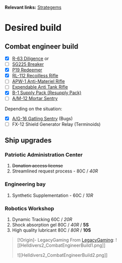**Relevant links:** [Strategems]

# Desired build

## Combat engineer build

- [x] [R-63 Diligence] or
- [ ] [SG225 Breaker]
- [x] [P19 Redeemer]
- [x] [RL-112 Recoilless Rifle]
- [ ] [APW-1 Anti-Materiel Rifle]
- [ ] [Expendable Anti Tank Rifle]
- [x] [B-1 Supply Pack (Resupply Pack)]
- [ ] [A/M-12 Mortar Sentry]

Depending on the situation:

- [x] [A/G-16 Gatling Sentry] (Bugs)
- [ ] FX-12 Shield Generator Relay (Terminoids)

## Ship upgrades

### Patriotic Administration Center

1. ~~Donation access license~~
2. Streamlined request process - 80C / *40R*

### Engineering bay

1. Synthetic Supplementation - 60C / *10R*

### Robotics Workshop

1. Dynamic Tracking 60C / *20R*
2. Shock absorption gel 80C / *40R* / **5S**
3. High quality lubricant 80C / *80R* / **10S**

> [!Origin]- LegacyGaming
> From [LegacyGaming]:
> ![[Helldivers2_CombatEngineerBuild1.png]]
>
> ![[Helldivers2_CombatEngineerBuild2.png]]

[A/G-16 Gatling Sentry]: https://helldivers.fandom.com/wiki/A/G-16_Gatling_Sentry
[A/M-12 Mortar Sentry]: https://helldivers.fandom.com/wiki/A/M-12_Mortar_Sentry
[APW-1 Anti-Materiel Rifle]: https://helldivers.fandom.com/wiki/APW-1_Anti-Materiel_Rifle
[B-1 Supply Pack (Resupply Pack)]: https://helldivers.fandom.com/wiki/Resupply_Pack
[LegacyGaming]: https://www.youtube.com/watch?v=m6j8s-6Cymw&ab_channel=LegacyGaming
[P19 Redeemer]: https://helldivers-ii.fandom.com/wiki/P-19_Redeemer
[R-63 Diligence]: https://helldivers-ii.fandom.com/wiki/R-63_Diligence
[RL-112 Recoilless Rifle]: https://helldivers.fandom.com/wiki/RL-112_Recoilless_Rifle
[SG225 Breaker]: https://helldivers.fandom.com/wiki/SG-225_Breaker
[Strategems]: https://helldivers.fandom.com/wiki/Stratagems_(Helldivers_2)
[Expendable Anti Tank Rifle]: https://helldivers.fandom.com/wiki/EAT-17
